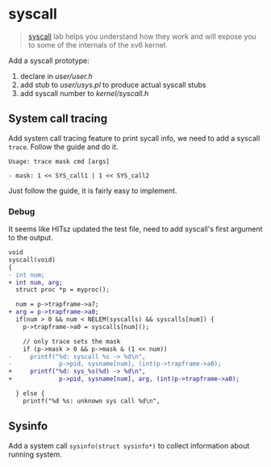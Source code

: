 # syscall

> [syscall](https://pdos.csail.mit.edu/6.S081/2021/labs/syscall.html) lab helps
> you understand how they work and will expose you to some of the internals of
> the xv6 kernel.

Add a syscall prototype:
1. declare in *user/user.h*
2. add stub to *user/usys.pl* to produce actual syscall stubs
3. add syscall number to *kernel/syscall.h*

## System call tracing

Add system call tracing feature to print sycall info, we need to add a syscall
`trace`. Follow the guide and do it.

```
Usage: trace mask cmd [args]

- mask: 1 << SYS_call1 | 1 << SYS_call2
```

Just follow the guide, it is fairly easy to implement.

### Debug

It seems like HITsz updated the test file, need to add syscall's first argument
to the output.

```diff
void
syscall(void)
{
- int num;
+ int num, arg;
  struct proc *p = myproc();

  num = p->trapframe->a7;
+ arg = p->trapframe->a0;
  if(num > 0 && num < NELEM(syscalls) && syscalls[num]) {
    p->trapframe->a0 = syscalls[num]();

    // only trace sets the mask
    if (p->mask > 0 && p->mask & (1 << num))
-     printf("%d: syscall %s -> %d\n",
-             p->pid, sysname[num], (int)p->trapframe->a0);
+     printf("%d: sys_%s(%d) -> %d\n",
+             p->pid, sysname[num], arg, (int)p->trapframe->a0);

  } else {
    printf("%d %s: unknown sys call %d\n",
```

## Sysinfo

Add a system call `sysinfo(struct sysinfo*)` to collect information about
running system.

